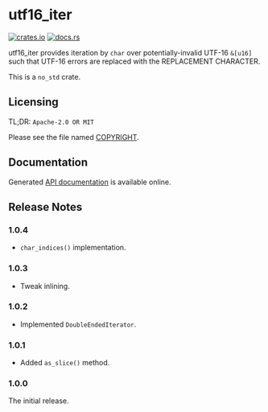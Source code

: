 # utf16_iter

[![crates.io](https://img.shields.io/crates/v/utf16_iter.svg)](https://crates.io/crates/utf16_iter)
[![docs.rs](https://docs.rs/utf16_iter/badge.svg)](https://docs.rs/utf16_iter/)

utf16_iter provides iteration by `char` over potentially-invalid UTF-16 `&[u16]`
such that UTF-16 errors are replaced with the REPLACEMENT CHARACTER.

This is a `no_std` crate.

## Licensing

TL;DR: `Apache-2.0 OR MIT`

Please see the file named
[COPYRIGHT](https://github.com/hsivonen/utf16_iter/blob/master/COPYRIGHT).

## Documentation

Generated [API documentation](https://docs.rs/utf16_iter/) is available
online.

## Release Notes

### 1.0.4

* `char_indices()` implementation.

### 1.0.3

* Tweak inlining.

### 1.0.2

* Implemented `DoubleEndedIterator`.

### 1.0.1

* Added `as_slice()` method.

### 1.0.0

The initial release.
